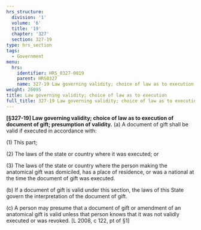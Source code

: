 ```yaml
---
hrs_structure:
  division: '1'
  volume: '6'
  title: '19'
  chapter: '327'
  section: 327-19
type: hrs_section
tags:
  - Government
menu:
  hrs:
    identifier: HRS_0327-0019
    parent: HRS0327
    name: 327-19 Law governing validity; choice of law as to execution
weight: 26095
title: Law governing validity; choice of law as to execution
full_title: 327-19 Law governing validity; choice of law as to execution
---
```

**[§327-19] Law governing validity; choice of law as to execution of document of gift; presumption of validity.** (a) A document of gift shall be valid if executed in accordance with:

(1) This part;

(2) The laws of the state or country where it was executed; or

(3) The laws of the state or country where the person making the anatomical gift was domiciled, has a place of residence, or was a national at the time the document of gift was executed.

(b) If a document of gift is valid under this section, the laws of this State govern the interpretation of the document of gift.

(c) A person may presume that a document of gift or amendment of an anatomical gift is valid unless that person knows that it was not validly executed or was revoked. [L 2008, c 122, pt of §1]